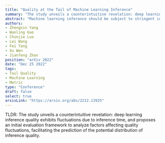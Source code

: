 ```yaml
---
title: "Quality at the Tail of Machine Learning Inference"
summary: "The study unveils a counterintuitive revelation: deep learning inference quality exhibits fluctuations due to inference time, and proposes an initial evaluation framework to analyze factors affecting quality fluctuations, facilitating the prediction of the potential distribution of inference quality."
abstract: "Machine learning inference should be subject to stringent inference time constraints while ensuring high inference quality, especially in safety-critical (e.g., autonomous driving) and mission-critical (e.g., emotion recognition) contexts. Neglecting either aspect can lead to severe consequences, such as loss of life and property damage. Many studies lack a comprehensive consideration of these metrics, leading to incomplete or misleading evaluations. The study unveils a counterintuitive revelation: deep learning inference quality exhibits fluctuations due to inference time. To depict this phenomenon, the authors coin a new term,\"tail quality,\"providing a more comprehensive evaluation, and overcoming conventional metric limitations. Moreover, the research proposes an initial evaluation framework to analyze factors affecting quality fluctuations, facilitating the prediction of the potential distribution of inference quality. The effectiveness of the evaluation framework is validated through experiments conducted on deep learning models for three different tasks across four systems."
authors:
- Zhengxin Yang
- Wanling Gao
- Chunjie Luo
- Lei Wang
- Fei Tang
- Xu Wen
- Jianfeng Zhan
position: "arXiv 2022"
date: "Dec 25 2022"
tags:
- Tail Quality
- Machine Learning
- Metric
type: "Conference"
draft: false
select: true
arxivLink: "https://arxiv.org/abs/2212.13925"
---
```


TLDR: The study unveils a counterintuitive revelation: deep learning inference quality exhibits fluctuations due to inference time, and proposes an initial evaluation framework to analyze factors affecting quality fluctuations, facilitating the prediction of the potential distribution of inference quality.